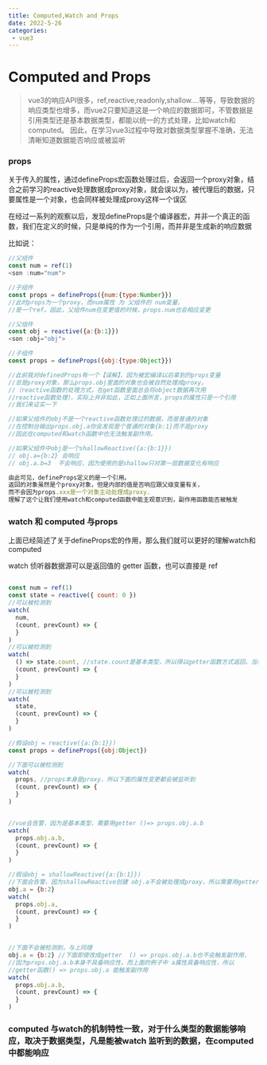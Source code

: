 ```yaml
---
title: Computed,Watch and Props
date: 2022-5-26
categories:
 - vue3
---
```


# Computed and Props
> vue3的响应API很多，ref,reactive,readonly,shallow....等等，导致数据的响应类型也增多，而vue2只要知道这是一个响应的数据即可，不管数据是引用类型还是基本数据类型，都能以统一的方式处理，比如watch和computed。  因此，在学习vue3过程中导致对数据类型掌握不准确，无法清晰知道数据能否响应或被监听

### props
关于传入的属性，通过defineProps宏函数处理过后，会返回一个proxy对象，结合之前学习的reactive处理数据成proxy对象，就会误以为，被代理后的数据，只要属性是一个对象，也会同样被处理成proxy这样一个误区

在经过一系列的观察以后，发现defineProps是个编译器宏，并非一个真正的函数，我们在定义的时候，只是单纯的作为一个引用，而并非是生成新的响应数据

比如说：


```js
//父组件
const num = ref(1)
<son :num="num">

//子组件
const props = defineProps({num:{type:Number}})
//此时props为一个proxy，而num属性 为 父组件的 num变量，
//是一个ref。因此，父组件num在变更值的时候，props.num也会相应变更

```


```js
//父组件
const obj = reactive({a:{b:1}})
<son :obj="obj">

//子组件
const props = defineProps({obj:{type:Object}})

//此前我对definedProps有一个【误解】，因为被宏编译以后拿到的props变量
//总是proxy对象，那么props.obj里面的对象也会被自然处理成proxy。
//（reactive函数的处理方式，在get函数里面总会将object数据再次用
//reactive函数处理），实际上并非如此，正如上面所言，props的属性只是一个引用
//我们来证实一下

//如果父组件的obj不是一个reactive函数处理过的数据，而是普通的对象
//在控制台输出props.obj.a你会发现是个普通的对象{b:1}而不是proxy
//因此在computed和watch函数中也无法触发副作用。

//如果父组件中obj是一个shallowReactive({a:{b:1}})
// obj.a={b:2} 会响应
// obj.a.b=3  不会响应，因为使用的是shallow只对第一层数据变化有响应

由此可见，defineProps定义的是一个引用。
返回的对象虽然是个proxy对象，但是内部的值是否响应跟父级变量有关，
而不会因为props.xxx是一个对象主动处理成proxy. 
理解了这个让我们使用watch和computed函数中能主观意识到，副作用函数能否被触发

```

### watch 和 computed 与props

上面已经简述了关于defineProps宏的作用，那么我们就可以更好的理解watch和computed

watch 侦听器数据源可以是返回值的 getter 函数，也可以直接是 ref

```js

const num = ref(1)
const state = reactive({ count: 0 })
//可以被检测到
watch(
  num,
  (count, prevCount) => {
  }
)
//可以被检测到
watch(
  () => state.count, //state.count是基本类型，所以得以getter函数方式返回。当然如果state是个普通对象而不是proxy，也是无法监听的
  (count, prevCount) => {
  }
)
//可以被检测到
watch(
  state,
  (count, prevCount) => {
  }
)

//假设obj = reactive({a:{b:1}})
const props = defineProps({obj:Object})

//下面可以被检测到
watch(
  props, //props本身是proxy，所以下面的属性变更都会被监听到
  (count, prevCount) => {
  }
)


//vue会告警，因为是基本类型，需要用getter ()=> props.obj.a.b
watch(
  props.obj.a.b, 
  (count, prevCount) => {
  }
)

//假设obj = shallowReactive({a:{b:1}})
//下面会告警，因为shallowReactive创建 obj.a不会被处理成proxy，所以需要用getter函数返回
obj.a = {b:2}
watch(
  props.obj.a, 
  (count, prevCount) => {
  }
)


//下面不会被检测到，与上同理
obj.a = {b:2} //下面即使改成getter  () => props.obj.a.b也不会触发副作用，
//因为props.obj.a.b本身不具备响应性，而上面的例子中 a属性具备响应性，所以
//getter函数() => props.obj.a 能触发副作用
watch(
  props.obj.a.b, 
  (count, prevCount) => {
  }
)


```

### computed 与watch的机制特性一致，对于什么类型的数据能够响应，取决于数据类型，凡是能被watch 监听到的数据，在computed中都能响应
